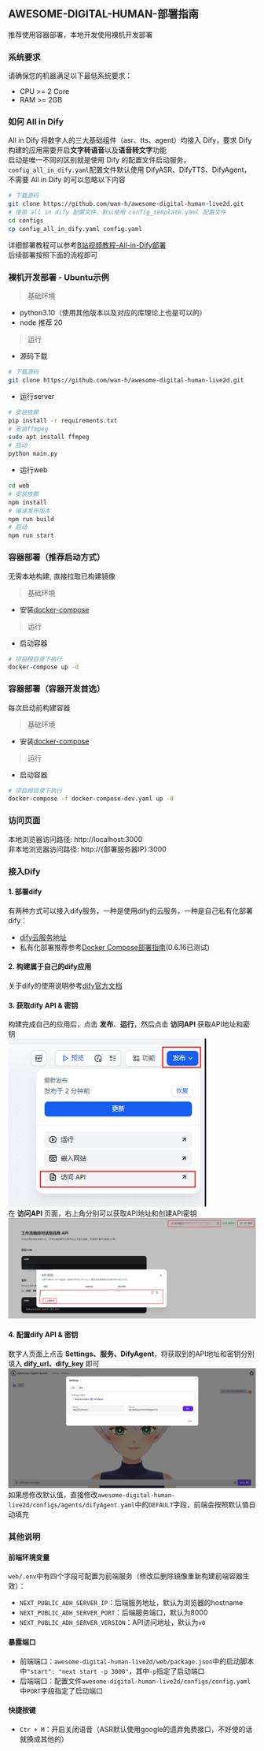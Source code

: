 ## AWESOME-DIGITAL-HUMAN-部署指南

推荐使用容器部署，本地开发使用裸机开发部署

### 系统要求
请确保您的机器满足以下最低系统要求：  
* CPU >= 2 Core
* RAM >= 2GB

### 如何 All in Dify
All in Dify 将数字人的三大基础组件（asr、tts、agent）均接入 Dify，要求 Dify构建的应用需要开启**文字转语音**以及**语音转文字**功能  
启动是唯一不同的区别就是使用 Dify 的配置文件启动服务，`config_all_in_dify.yaml`配置文件默认使用 DifyASR、DifyTTS、DifyAgent，不需要 All in Dify 的可以忽略以下内容  
```bash
# 下载源码
git clone https://github.com/wan-h/awesome-digital-human-live2d.git
# 使用 all in dify 配置文件，默认使用 config_template.yaml 配置文件
cd configs
cp config_all_in_dify.yaml config.yaml
```  
详细部署教程可以参考[B站视频教程-All-in-Dify部署](https://www.bilibili.com/video/BV1kZWvesE25/)  
后续部署按照下面的流程即可

### 裸机开发部署 - Ubuntu示例
> 基础环境
* python3.10（使用其他版本以及对应的库理论上也是可以的）
* node 推荐 20
> 运行
* 源码下载
```bash
# 下载源码
git clone https://github.com/wan-h/awesome-digital-human-live2d.git
```
* 运行server
```bash
# 安装依赖
pip install -r requirements.txt
# 安装ffmpeg
sudo apt install ffmpeg
# 启动
python main.py
```
* 运行web
```bash
cd web
# 安装依赖
npm install
# 编译发布版本
npm run build
# 启动
npm run start
```

### 容器部署（推荐启动方式）
无需本地构建, 直接拉取已构建镜像
> 基础环境
* 安装[docker-compose](https://docs.docker.com/compose/install/)
> 运行
* 启动容器
```bash
# 项目根目录下执行
docker-compose up -d
```

### 容器部署（容器开发首选）
每次启动前构建容器
> 基础环境
* 安装[docker-compose](https://docs.docker.com/compose/install/)
> 运行
* 启动容器
```bash
# 项目根目录下执行
docker-compose -f docker-compose-dev.yaml up -d
```

### 访问页面
本地浏览器访问路径: http://localhost:3000  
非本地浏览器访问路径: http://{部署服务器IP}:3000

### 接入Dify
#### 1. 部署dify
有两种方式可以接入dify服务，一种是使用dify的云服务，一种是自己私有化部署dify：  
* [dify云服务地址](https://cloud.dify.ai/)  
* 私有化部署推荐参考[Docker Compose部署指南](https://docs.dify.ai/v/zh-hans/getting-started/install-self-hosted/docker-compose)(0.6.16已测试)  
#### 2. 构建属于自己的dify应用
关于dify的使用说明参考[dify官方文档](https://docs.dify.ai/v/zh-hans)
#### 3. 获取dify API & 密钥
构建完成自己的应用后，点击 **发布**、**运行**，然后点击 **访问API** 获取API地址和密钥  
![](../assets/difyAPI.png)  
在 **访问API** 页面，右上角分别可以获取API地址和创建API密钥
![](../assets/difyKey.png)
#### 4. 配置dify API & 密钥
数字人页面上点击 **Settings、服务、DifyAgent**，将获取到的API地址和密钥分别填入 **dify_url、dify_key** 即可
![](../assets/difySetting.png)  
如果想修改默认值，直接修改`awesome-digital-human-live2d/configs/agents/difyAgent.yaml`中的`DEFAULT`字段，前端会按照默认值自动填充

### 其他说明
#### 前端环境变量
`web/.env`中有四个字段可配置为前端服务（修改后删除镜像重新构建前端容器生效）：
* `NEXT_PUBLIC_ADH_SERVER_IP`：后端服务地址，默认为浏览器的hostname
* `NEXT_PUBLIC_ADH_SERVER_PORT`：后端服务端口，默认为8000
* `NEXT_PUBLIC_ADH_SERVER_VERSION`：API访问地址，默认为`v0`

#### 暴露端口
* 前端端口：`awesome-digital-human-live2d/web/package.json`中的启动脚本中`"start": "next start -p 3000"`，其中`-p`指定了启动端口
* 后端端口：配置文件`awesome-digital-human-live2d/configs/config.yaml`中`PORT`字段指定了启动端口

#### 快捷按键
* `Ctr + M`：开启关闭语音（ASR默认使用google的遗弃免费接口，不好使的话就换成其他的）